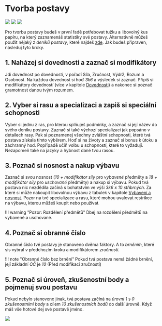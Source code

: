 # Tvorba postavy

<img src="/assets/sep_line.png"/>

<img src="/assets/char_create.webp" style="zoom:100%;" />

<img src="/assets/sep_line.png"/>

Pro tvorbu postavy budeš v první řadě potřebovat tužku a libovolný kus papíru, na který zaznamenáš statistiky své postavy. Alternativně můžeš použít nějaký z *deníků postavy*, které najdeš [zde](https://www.tkds.cz/). Jak budeš připraven, následuj tyto kroky.

## 1. Naházej si dovednosti a zaznač si modifikátory

Jdi dovednost po dovednosti, v pořadí Síla, Zručnost, Výdrž, Rozum a Osobnost. Na každou dovednost si hoď *3k6* a výsledek si zaznač. Připiš si modifikátory dovedností (více v kapitole [Dovednosti](Dovednosti.md)) a nakonec si poznač gramotnost danou tvým rozumem.

## 2. Vyber si rasu a specializaci a zapiš si speciální schopnosti

Vyber si jednu z ras, pro kterou splňuješ podmínky, a zaznač si její název do svého deníku postavy. Zaznač si také výchozí specializaci jak popsáno v detailech rasy. Pak si poznamenej všechny zvláštní schopnosti, které tvá postava získala tímto výběrem. Hoď si na životy a zaznač si bonus k útoku a záchranný hod. Popřípadě učiň volbu u schopností, které to vyžadují. Nezapomeň také na jazyky a hybnost dané tvou rasou.

## 3. Poznač si nosnost a nakup výbavu

Zaznač si svou nosnost (*10 + modifikátor síly* pro *vybavené* předměty a *18 + modifikátor síly* pro *uschované* předměty) a nakup si výbavu. Pokud tvá postava nic nezdědila začíná s bohatstvím ve výši *3k6 x 10 stříbrných*. Za které si může nakoupit libovolnou výbavu z tabulek v kapitole [Vybavení a nosnost](/Gear/#vybaveni-a-nosnost). Pozor na tvé specializace a rasu, které mohou uvalovat restrikce na výbavu, kterou můžeš koupit nebo používat.

!!! warning "Pozor: Rozdělení předmětů"
	Dbej na rozdělení předmětů na vybavené a uschované.

## 4. Poznač si obranné číslo

Obranné číslo tvé postavy je stanoveno dvěma faktory. A to *brněním*, které sis vybral v předchozím kroku a modifikátorem *zručnosti*.

!!! note "Obranné číslo bez brnění"
	Pokud tvá postava nemá žádné brnění, její základní *OČ* je *10* (Před modifikací zručností)

## 5. Poznač si úroveň, zkušenostní body a pojmenuj svou postavu

Pokud nebylo stanoveno jinak, tvá postava začíná na *úrovni 1* s *0 zkušenostními body* a cílem *10 zkušenostních bodů* do další úrovně. Když máš vše hotové dej své postavě jméno.

<img src="/assets/sep_line.png"/>
